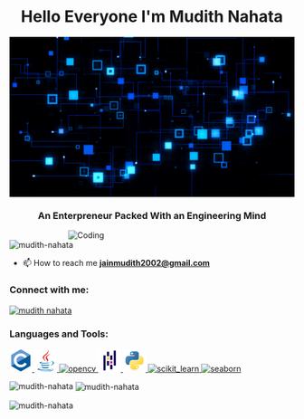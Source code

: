 <h1 align="center">Hello Everyone  I'm  Mudith Nahata</h1>
 <img align="center" alt="Coding" width="1000" src="https://raw.githubusercontent.com/Laharika28/Laharika28/main/cover.gif">
 <h3 align="center">An Enterpreneur Packed With an Engineering Mind</h3>
<img align="right" alt="Coding" width="400" src="https://user-images.githubusercontent.com/55389276/140866485-8fb1c876-9a8f-4d6a-98dc-08c4981eaf70.gif">

<p align="left"> <img src="https://komarev.com/ghpvc/?username=mudith-nahata&label=Profile%20views&color=0e75b6&style=flat" alt="mudith-nahata" /> </p>

- 📫 How to reach me **jainmudith2002@gmail.com**

<h3 align="left">Connect with me:</h3>
<p align="left">
<a href="https://www.linkedin.com/in/mudith-nahata-24b525206/" target="blank"><img align="center" src="https://raw.githubusercontent.com/rahuldkjain/github-profile-readme-generator/master/src/images/icons/Social/linked-in-alt.svg" alt="mudith nahata" height="30" width="40" /></a>
</p>

<h3 align="left">Languages and Tools:</h3>
<p align="left"> <a href="https://www.cprogramming.com/" target="_blank" rel="noreferrer"> <img src="https://raw.githubusercontent.com/devicons/devicon/master/icons/c/c-original.svg" alt="c" width="40" height="40"/> </a> <a href="https://www.java.com" target="_blank" rel="noreferrer"> <img src="https://raw.githubusercontent.com/devicons/devicon/master/icons/java/java-original.svg" alt="java" width="40" height="40"/> </a> <a href="https://opencv.org/" target="_blank" rel="noreferrer"> <img src="https://www.vectorlogo.zone/logos/opencv/opencv-icon.svg" alt="opencv" width="40" height="40"/> </a> <a href="https://pandas.pydata.org/" target="_blank" rel="noreferrer"> <img src="https://raw.githubusercontent.com/devicons/devicon/2ae2a900d2f041da66e950e4d48052658d850630/icons/pandas/pandas-original.svg" alt="pandas" width="40" height="40"/> </a> <a href="https://www.python.org" target="_blank" rel="noreferrer"> <img src="https://raw.githubusercontent.com/devicons/devicon/master/icons/python/python-original.svg" alt="python" width="40" height="40"/> </a> <a href="https://scikit-learn.org/" target="_blank" rel="noreferrer"> <img src="https://upload.wikimedia.org/wikipedia/commons/0/05/Scikit_learn_logo_small.svg" alt="scikit_learn" width="40" height="40"/> </a> <a href="https://seaborn.pydata.org/" target="_blank" rel="noreferrer"> <img src="https://seaborn.pydata.org/_images/logo-mark-lightbg.svg" alt="seaborn" width="40" height="40"/> </a> </p>

<p><img align="left" src="https://github-readme-stats.vercel.app/api/top-langs?username=mudith-nahata&show_icons=true&locale=en&layout=compact" alt="mudith-nahata" /></p>

<p>&nbsp;<img align="center" src="https://github-readme-stats.vercel.app/api?username=mudith-nahata&show_icons=true&locale=en" alt="mudith-nahata" /></p>

<p><img align="center" src="https://github-readme-streak-stats.herokuapp.com/?user=mudith-nahata&" alt="mudith-nahata" /></p>
